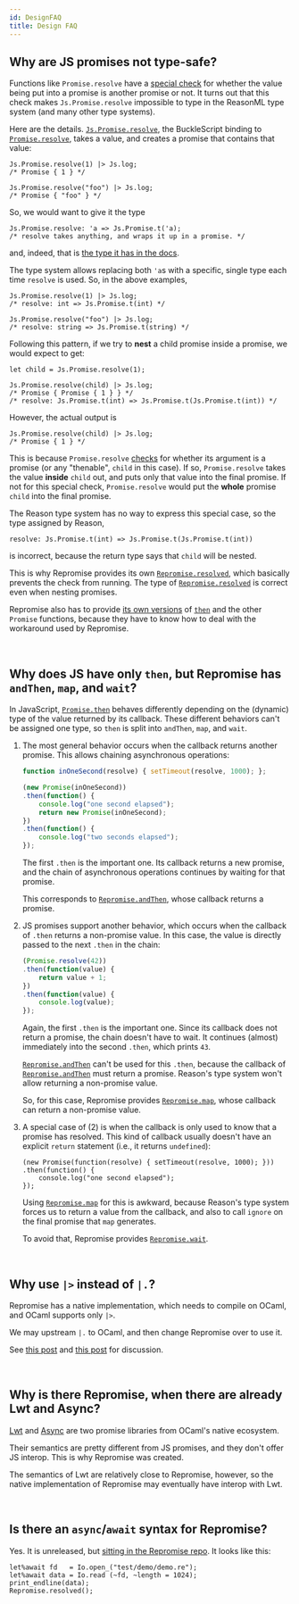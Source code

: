 ```yaml
---
id: DesignFAQ
title: Design FAQ
---
```


## Why are JS promises not type-safe?

Functions like `Promise.resolve` have a [special check][Promise.resolve] for whether the value being put into a promise is another promise or not. It turns out that this check makes `Js.Promise.resolve` impossible to type in the ReasonML type system (and many other type systems).

Here are the details. [`Js.Promise.resolve`][Js.Promise.resolve], the BuckleScript binding to [`Promise.resolve`][Promise.resolve], takes a value, and creates a promise that contains that value:

```reason
Js.Promise.resolve(1) |> Js.log;
/* Promise { 1 } */

Js.Promise.resolve("foo") |> Js.log;
/* Promise { "foo" } */
```

So, we would want to give it the type

```reason
Js.Promise.resolve: 'a => Js.Promise.t('a);
/* resolve takes anything, and wraps it up in a promise. */
```

and, indeed, that is [the type it has in the docs][Js.Promise.resolve].

The type system allows replacing both `'a`s with a specific, single type each time `resolve` is used. So, in the above examples,

```reason
Js.Promise.resolve(1) |> Js.log;
/* resolve: int => Js.Promise.t(int) */

Js.Promise.resolve("foo") |> Js.log;
/* resolve: string => Js.Promise.t(string) */
```

Following this pattern, if we try to **nest** a child promise inside a promise, we would expect to get:

```reason
let child = Js.Promise.resolve(1);

Js.Promise.resolve(child) |> Js.log;
/* Promise { Promise { 1 } } */
/* resolve: Js.Promise.t(int) => Js.Promise.t(Js.Promise.t(int)) */
```

However, the actual output is

```reason
Js.Promise.resolve(child) |> Js.log;
/* Promise { 1 } */
```

This is because `Promise.resolve` [checks][Js.Promise.resolve] for whether its argument is a promise (or any "thenable", `child` in this case). If so, `Promise.resolve` takes the value **inside** `child` out, and puts only that value into the final promise. If not for this special check, `Promise.resolve` would put the **whole** promise `child` into the final promise.

The Reason type system has no way to express this special case, so the type assigned by Reason,

```reason
resolve: Js.Promise.t(int) => Js.Promise.t(Js.Promise.t(int))
```

is incorrect, because the return type says that `child` will be nested.

This is why Repromise provides its own [`Repromise.resolved`](API#resolved), which basically prevents the check from running. The type of [`Repromise.resolved`](API#resolved) is correct even when nesting promises.

Repromise also has to provide [its own versions](API#then) of [`then`][Promise.then] and the other `Promise` functions, because they have to know how to deal with the workaround used by Repromise.

<br/>

## Why does JS have only `then`, but Repromise has `andThen`, `map`, and `wait`?

In JavaScript, [`Promise.then`][Promise.then] behaves differently depending on the (dynamic) type of the value returned by its callback. These different behaviors can't be assigned one type, so `then` is split into `andThen`, `map`, and `wait`.

1. The most general behavior occurs when the callback returns another promise. This allows chaining asynchronous operations:

    ```js
    function inOneSecond(resolve) { setTimeout(resolve, 1000); };

    (new Promise(inOneSecond))
    .then(function() {
        console.log("one second elapsed");
        return new Promise(inOneSecond);
    })
    .then(function() {
        console.log("two seconds elapsed");
    });
    ```

    The first `.then` is the important one. Its callback returns a new promise, and the chain of asynchronous operations continues by waiting for that promise.

    This corresponds to [`Repromise.andThen`](API#andThen), whose callback returns a promise.

2. JS promises support another behavior, which occurs when the callback of `.then` returns a non-promise value. In this case, the value is directly passed to the next `.then` in the chain:

    ```js
    (Promise.resolve(42))
    .then(function(value) {
        return value + 1;
    })
    .then(function(value) {
        console.log(value);
    });
    ```

    Again, the first `.then` is the important one. Since its callback does not return a promise, the chain doesn't have to wait. It continues (almost) immediately into the second `.then`, which prints `43`.

    [`Repromise.andThen`](API#andThen) can't be used for this `.then`, because the callback of [`Repromise.andThen`](API#andThen) must return a promise. Reason's type system won't allow returning a non-promise value.

    So, for this case, Repromise provides [`Repromise.map`](API#map), whose callback can return a non-promise value.

3. A special case of (2) is when the callback is only used to know that a promise has resolved. This kind of callback usually doesn't have an explicit `return` statement (i.e., it returns `undefined`):

    ```
    (new Promise(function(resolve) { setTimeout(resolve, 1000); }))
    .then(function() {
        console.log("one second elapsed");
    });
    ```

    Using [`Repromise.map`](API#map) for this is awkward, because Reason's type system forces us to return a value from the callback, and also to call `ignore` on the final promise that `map` generates.

    To avoid that, Repromise provides [`Repromise.wait`](API#wait).

<br/>

## Why use `|>` instead of `|.`?

Repromise has a native implementation, which needs to compile on OCaml, and OCaml supports only `|>`.

We may upstream `|.` to OCaml, and then change Repromise over to use it.

See [this post](https://github.com/aantron/repromise/issues/22#issuecomment-405589951) and [this post](https://github.com/aantron/repromise/issues/22#issuecomment-405677694) for discussion.

<br/>

## Why is there Repromise, when there are already Lwt and Async?

[Lwt](https://github.com/ocsigen/lwt) and [Async](https://github.com/janestreet/async) are two promise libraries from OCaml's native ecosystem.

Their semantics are pretty different from JS promises, and they don't offer JS interop. This is why Repromise was created.

The semantics of Lwt are relatively close to Repromise, however, so the native implementation of Repromise may eventually have interop with Lwt.

<br/>

## Is there an `async`/`await` syntax for Repromise?

Yes. It is unreleased, but [sitting in the Repromise repo](https://github.com/aantron/repromise/tree/master/src/ppx). It looks like this:

```reason
let%await fd   = Io.open_("test/demo/demo.re");
let%await data = Io.read (~fd, ~length = 1024);
print_endline(data);
Repromise.resolved();
```

<br/>



[Js.Promise.resolve]: https://bucklescript.github.io/bucklescript/api/Js.Promise.html#VALresolve
[Promise.resolve]: https://developer.mozilla.org/en-US/docs/Web/JavaScript/Reference/Global_Objects/Promise/resolve
[Promise.then]: https://developer.mozilla.org/en-US/docs/Web/JavaScript/Reference/Global_Objects/Promise/then

